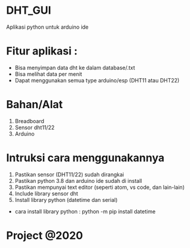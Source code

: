 # DHT_GUI

Aplikasi python untuk arduino ide

# Fitur aplikasi : 
- Bisa menyimpan data dht ke dalam database/.txt
- Bisa melihat data per menit
- Dapat menggunakan semua type arduino/esp (DHT11 atau DHT22)

# Bahan/Alat
1. Breadboard
2. Sensor dht11/22
3. Arduino 

# Intruksi cara menggunakannya
1. Pastikan sensor (DHT11/22) sudah dirangkai
2. Pastikan python 3.8 dan arduino ide sudah di install
3. Pastikan mempunyai text editor (seperti atom, vs code, dan lain-lain)
4. Include library sensor dht
5. Install library python (datetime dan serial)
* cara install library python :
  python -m pip install datetime
  
 # Project @2020
